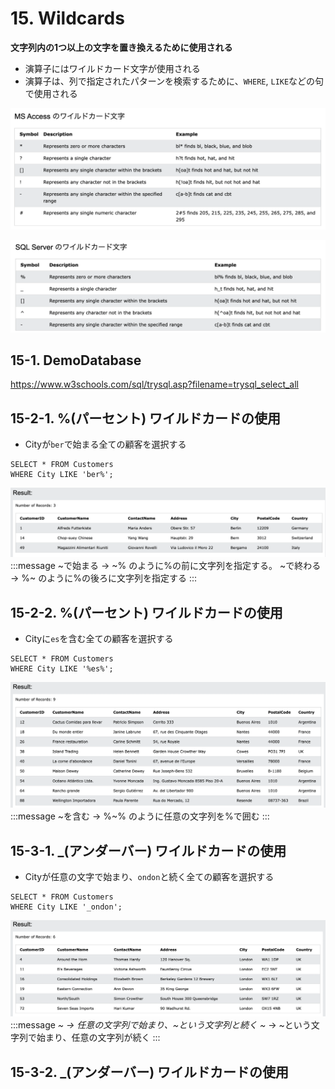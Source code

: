 # 15. Wildcards
**文字列内の1つ以上の文字を置き換えるために使用される**
- 演算子にはワイルドカード文字が使用される
- 演算子は、列で指定されたパターンを検索するために、`WHERE`, `LIKE`などの句で使用される

![](2022-08-27-12-49-02.png)

![](2022-08-27-12-49-16.png)


## 15-1. DemoDatabase
https://www.w3schools.com/sql/trysql.asp?filename=trysql_select_all

## 15-2-1. %(パーセント) ワイルドカードの使用
- Cityが`ber`で始まる全ての顧客を選択する

```sql: %
SELECT * FROM Customers
WHERE City LIKE 'ber%';
```
![](2022-08-27-12-51-30.png)
:::message
~で始まる -> ~% のように%の前に文字列を指定する。
~で終わる -> %~ のように%の後ろに文字列を指定する
:::

## 15-2-2. %(パーセント) ワイルドカードの使用
- Cityに`es`を含む全ての顧客を選択する

```sql: %
SELECT * FROM Customers
WHERE City LIKE '%es%';
```
![](2022-08-27-12-54-36.png)
:::message
~を含む -> %~% のように任意の文字列を%で囲む
:::

## 15-3-1. _(アンダーバー) ワイルドカードの使用
- Cityが任意の文字で始まり、`ondon`と続く全ての顧客を選択する

```sql: _
SELECT * FROM Customers
WHERE City LIKE '_ondon';
```
![](2022-08-27-13-00-02.png)
:::message
_~ -> 任意の文字列で始まり、~という文字列と続く
~_ -> ~という文字列で始まり、任意の文字列が続く
:::

## 15-3-2. _(アンダーバー) ワイルドカードの使用
